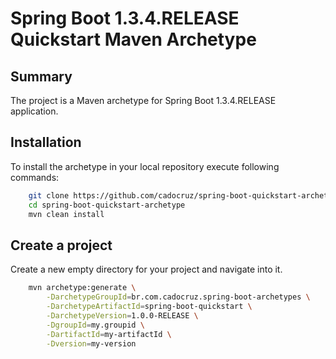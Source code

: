 Spring Boot 1.3.4.RELEASE Quickstart Maven Archetype
=========================================

Summary
-------
The project is a Maven archetype for Spring Boot 1.3.4.RELEASE application.

Installation
------------

To install the archetype in your local repository execute following commands:

```bash
    git clone https://github.com/cadocruz/spring-boot-quickstart-archetype.git
    cd spring-boot-quickstart-archetype
    mvn clean install
```

Create a project
----------------

Create a new empty directory for your project and navigate into it.

```bash
    mvn archetype:generate \
        -DarchetypeGroupId=br.com.cadocruz.spring-boot-archetypes \
        -DarchetypeArtifactId=spring-boot-quickstart \
        -DarchetypeVersion=1.0.0-RELEASE \
        -DgroupId=my.groupid \
        -DartifactId=my-artifactId \
        -Dversion=my-version
```
